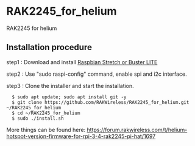 # RAK2245_for_helium
RAK2245 for helium

##  Installation procedure

step1 : Download and install [Raspbian Stretch or Buster LITE](https://www.raspberrypi.org/downloads/raspbian/) 

step2 : Use "sudo raspi-config" command, enable spi and i2c interface.

step3 : Clone the installer and start the installation.

      $ sudo apt update; sudo apt install git -y
      $ git clone https://github.com/RAKWireless/RAK2245_for_helium.git ~/RAK2245_for_helium
      $ cd ~/RAK2245_for_helium
      $ sudo ./install.sh


More things can be found here: https://forum.rakwireless.com/t/helium-hotspot-version-firmware-for-rpi-3-4-rak2245-pi-hat/1697
